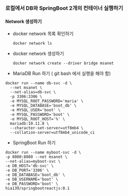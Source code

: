 ### 로컬에서 DB와 SpringBoot 2개의 컨테이너 실행하기
#### Network 생성하기
* docker network 목록 확인하기
    ```
    docker network ls    
    ```
* docker network 생성하기
    ```
    docker network create --driver bridge msanet  
    ```
* MariaDB Run 하기 ( git bash 에서 실행을 해야 함)
``` 
docker run --name db-svc -d \
  --net msanet \
  --net-alias=db-svc \
  -p 3306:3306 \
  -e MYSQL_ROOT_PASSWORD='maria' \
  -e MYSQL_DATABASE='boot_db' \
  -e MYSQL_USER='boot' \
  -e MYSQL_PASSWORD='boot' \
  -e MYSQL_ROOT_HOST='%' \
  mariadb:10.11.8 \
  --character-set-server=utf8mb4 \
  --collation-server=utf8mb4_unicode_ci
 ```
* SpringBoot Run 하기
``` 
docker run --name myboot-svc -d \ 
-p 8080:8080 --net msanet \
--net-alias=myboot-svc \
-e DB_HOST='db-svc' \
-e DB_PORT='3306' \
-e DB_DATABASE='boot_db' \
-e DB_USERNAME='boot' \
-e DB_PASSWORD='boot' \
hia139/springbootreactjs:0.1
```